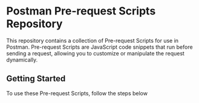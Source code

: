 # Postman Pre-request Scripts Repository

This repository contains a collection of Pre-request Scripts for use in Postman. Pre-request Scripts are JavaScript code snippets that run before sending a request, allowing you to customize or manipulate the request dynamically.

## Getting Started

To use these Pre-request Scripts, follow the steps below
